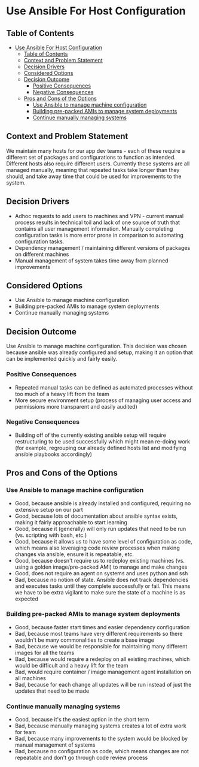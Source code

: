 # Use Ansible For Host Configuration

<!-- Source: https://raw.githubusercontent.com/adr/madr/master/template/template.md -->

## Table of Contents

<!-- mdformat-toc start --slug=github --no-anchors -->

- [Use Ansible For Host Configuration](#use-ansible-for-host-configuration)
  - [Table of Contents](#table-of-contents)
  - [Context and Problem Statement](#context-and-problem-statement)
  - [Decision Drivers](#decision-drivers)
  - [Considered Options](#considered-options)
  - [Decision Outcome](#decision-outcome)
    - [Positive Consequences](#positive-consequences)
    - [Negative Consequences](#negative-consequences)
  - [Pros and Cons of the Options](#pros-and-cons-of-the-options)
    - [Use Ansible to manage machine configuration](#use-ansible-to-manage-machine-configuration)
    - [Building pre-packed AMIs to manage system deployments](#building-pre-packed-amis-to-manage-system-deployments)
    - [Continue manually managing systems](#continue-manually-managing-systems)


<!-- mdformat-toc end -->

## Context and Problem Statement

We maintain many hosts for our app dev teams - each of these require a different set of packages and configurations to function as intended. Different hosts also require different users. Currently these systems are all managed manually, meaning that repeated tasks take longer than they should, and take away time that could be used for improvements to the system.

## Decision Drivers

- Adhoc requests to add users to machines and VPN - current manual process results in technical toil and lack of one source of truth that contains all user management information. Manually completing configuration tasks is more error prone in comparison to automating configuration tasks.
- Dependency management / maintaining different versions of packages on different machines
- Manual management of system takes time away from planned improvements

## Considered Options

- Use Ansible to manage machine configuration
- Building pre-packed AMIs to manage system deployments
- Continue manually managing systems

## Decision Outcome

Use Ansible to manage machine configuration. This decision was chosen because ansible was already configured and setup, making it an option that can be implemented quickly and fairly easily.

### Positive Consequences

- Repeated manual tasks can be defined as automated processes without too much of a heavy lift from the team
- More secure environment setup (process of managing user access and permissions more transparent and easily audited)

### Negative Consequences

- Building off of the currently existing ansible setup will require restructuring to be used successfully which might mean re-doing work (for example, regrouping our already defined hosts list and modifying ansible playbooks accordingly)

## Pros and Cons of the Options

### Use Ansible to manage machine configuration

- Good, because ansible is already installed and configured, requiring no extensive setup on our part
- Good, because lots of documentation about ansible syntax exists, making it fairly approachable to start learning
- Good, because it (generally) will only run updates that need to be run (vs. scripting with bash, etc.)
- Good, because it allows us to have some level of configuration as code, which means also leveraging code review processes when making changes via ansible, ensure it is repeatable, etc.
- Good, because doesn't require us to redeploy existing machines (vs. using a golden image/pre-packed AMI) to manage and make changes
- Good, does not require an agent on systems and uses python and ssh
- Bad, because no notion of state. Ansible does not track dependencies and executes tasks until they complete successfully or fail. This means we have to be extra vigilant to make sure the state of a machine is as expected

### Building pre-packed AMIs to manage system deployments

- Good, because faster start times and easier dependency configuration
- Bad, because most teams have very different requirements so there wouldn't be many commonalities to create a base image
- Bad, because we would be responsible for maintaining many different images for all the teams
- Bad, because would require a redeploy on all existing machines, which would be difficult and a heavy lift for the team
- Bad, would require container / image management agent installation on all machines
- Bad, because for each change all updates will be run instead of just the updates that need to be made

### Continue manually managing systems

- Good, because it's the easiest option in the short term
- Bad, because manually managing systems creates a lot of extra work for team
- Bad, because many improvements to the system would be blocked by manual management of systems
- Bad, because no configuration as code, which means changes are not repeatable and don't go through code review process
